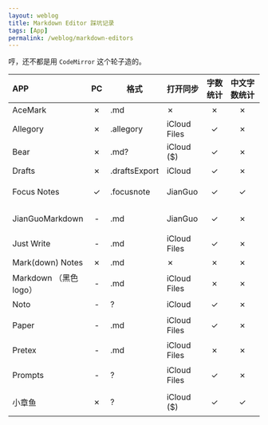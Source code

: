 ```yaml
---
layout: weblog
title: Markdown Editor 踩坑记录
tags: [App]
permalink: /weblog/markdown-editors
---
```


哼，还不都是用 `CodeMirror` 这个轮子造的。<!-- more -->

APP | PC | 格式 | 打开同步 | 字数统计 | 中文字数统计 | 备注
:-- | :-: | --- | --------- | :------: | :----------: | ----
AceMark | ✗ | .md | ✗ | ✗ | ✗ | 再见
Allegory | ✗ | .allegory | iCloud Files | ✓ | ✗ | 硬要发明格式
Bear | ✗ | .md? | iCloud ($) | ✓ | ✗ | 太贵溜了溜了
Drafts | ✗ | .draftsExport | iCloud | ✓ | ✗ | 硬要发明格式
Focus Notes | ✓ | .focusnote | JianGuo | ✓ | ✓ | 写进去了就复制不来
JianGuoMarkdown | - | .md | JianGuo | ✓ | ✗ | 你一个坚果云怎么连中文统计都没有
Just Write | - | .md | iCloud Files | ✓ | ✗ | 有点难用
Mark(down) Notes | ✗ | .md | ✗ | ✗ | ✗ | 再见
Markdown （黑色logo） | - | .md | iCloud Files | ✗ | ✗ | 再见
Noto | - | ? | iCloud | ✓ | ✗ | 硬要发明格式
Paper | - | .md | iCloud Files | ✓ | ✗ | 唯一的缺点就是字数统计
Pretex | - | .md | iCloud Files | ✗ | ✗ | 有点朴素
Prompts | - | ? | iCloud Files | ✓ | ✗ | 还是很好玩的留着吧
小章鱼 | ✗ | ? | iCloud ($) | ✓ | ✓ | 好看是好看，同步（。

<style>
	th:nth-child(4) { min-width: 4em; }
	th:nth-child(5) { min-width: 2em; }
	th:nth-child(6) { min-width: 3em; }
	th:nth-child(7) { min-width: 8em; }
</style>
